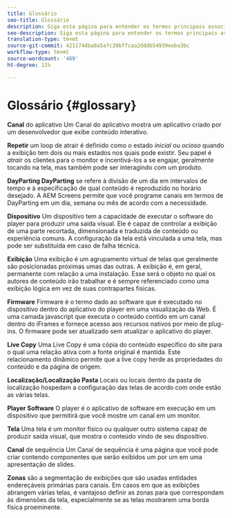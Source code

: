 ```yaml
---
title: Glossário
seo-title: Glossário
description: Siga esta página para entender os termos principais associados ao AEM Screens.
seo-description: Siga esta página para entender os termos principais associados ao AEM Screens.
translation-type: tm+mt
source-git-commit: 421174dba8a5a7c39bffcaa2dddb54939eeba3bc
workflow-type: tm+mt
source-wordcount: '469'
ht-degree: 11%

---
```



# Glossário {#glossary}

**Canal** do aplicativo Um Canal do aplicativo mostra um aplicativo criado por um desenvolvedor que exibe conteúdo interativo.

**Repetir** um loop de atrair é definido como o estado *inicial* ou *ocioso* quando a exibição tem dois ou mais estados nos quais pode existir. Seu papel é *atrair* os clientes para o monitor e incentivá-los a se engajar, geralmente tocando na tela, mas também pode ser interagindo com um produto.

**DayParting DayParting** se refere à divisão de um dia em intervalos de tempo e à especificação de qual conteúdo é reproduzido no horário desejado. A AEM Screens permite que você programe canais em termos de DayParting em um dia, semana ou mês de acordo com a necessidade.

**Dispositivo** Um dispositivo tem a capacidade de executar o software do player para produzir uma saída visual. Ele é capaz de controlar a exibição de uma parte recortada, dimensionada e traduzida de conteúdo ou experiência comuns. A configuração da tela está vinculada a uma tela, mas pode ser substituída em caso de falha técnica.

**Exibição** Uma exibição é um agrupamento virtual de telas que geralmente são posicionadas próximas umas das outras. A exibição é, em geral, permanente com relação a uma instalação. Esse será o objeto no qual os autores de conteúdo irão trabalhar e é sempre referenciado como uma exibição lógica em vez de suas contrapartes físicas.

**Firmware** Firmware é o termo dado ao software que é executado no dispositivo dentro do aplicativo do player em uma visualização da Web. É uma camada javascript que executa o conteúdo contido em um canal dentro do iFrames e fornece acesso aos recursos nativos por meio de plug-ins. O firmware pode ser atualizado sem atualizar o aplicativo do player.

**Live Copy** Uma Live Copy é uma cópia do conteúdo específico do site para o qual uma relação ativa com a fonte original é mantida. Este relacionamento dinâmico permite que a live copy herde as propriedades do conteúdo e da página de origem.

**Localização/Localização Pasta** Locais ou locais dentro da pasta de localização hospedam a configuração das telas de acordo com onde estão as várias telas.

**Player Software** O player é o aplicativo de software em execução em um dispositivo que permitirá que você mostre um canal em um monitor.

**Tela** Uma tela é um monitor físico ou qualquer outro sistema capaz de produzir saída visual, que mostra o conteúdo vindo de seu dispositivo.

**Canal** de sequência Um Canal de sequência é uma página que você pode criar contendo componentes que serão exibidos um por um em uma apresentação de slides.

**Zonas** são a segmentação de exibições que são usadas entidades endereçáveis primárias para canais. Em casos em que as exibições abrangem várias telas, é vantajoso definir as zonas para que correspondam às dimensões da tela, especialmente se as telas mostrarem uma borda física proeminente.
